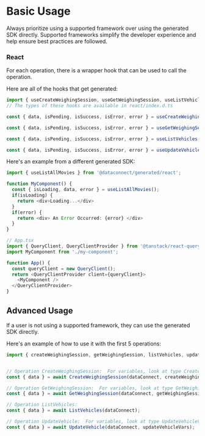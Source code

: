 # Basic Usage

Always prioritize using a supported framework over using the generated SDK
directly. Supported frameworks simplify the developer experience and help ensure
best practices are followed.




### React
For each operation, there is a wrapper hook that can be used to call the operation.

Here are all of the hooks that get generated:
```ts
import { useCreateWeighingSession, useGetWeighingSession, useListVehicles, useUpdateVehicle } from '@dataconnect/generated/react';
// The types of these hooks are available in react/index.d.ts

const { data, isPending, isSuccess, isError, error } = useCreateWeighingSession(createWeighingSessionVars);

const { data, isPending, isSuccess, isError, error } = useGetWeighingSession(getWeighingSessionVars);

const { data, isPending, isSuccess, isError, error } = useListVehicles();

const { data, isPending, isSuccess, isError, error } = useUpdateVehicle(updateVehicleVars);

```

Here's an example from a different generated SDK:

```ts
import { useListAllMovies } from '@dataconnect/generated/react';

function MyComponent() {
  const { isLoading, data, error } = useListAllMovies();
  if(isLoading) {
    return <div>Loading...</div>
  }
  if(error) {
    return <div> An Error Occurred: {error} </div>
  }
}

// App.tsx
import { QueryClient, QueryClientProvider } from '@tanstack/react-query';
import MyComponent from './my-component';

function App() {
  const queryClient = new QueryClient();
  return <QueryClientProvider client={queryClient}>
    <MyComponent />
  </QueryClientProvider>
}
```



## Advanced Usage
If a user is not using a supported framework, they can use the generated SDK directly.

Here's an example of how to use it with the first 5 operations:

```js
import { createWeighingSession, getWeighingSession, listVehicles, updateVehicle } from '@dataconnect/generated';


// Operation CreateWeighingSession:  For variables, look at type CreateWeighingSessionVars in ../index.d.ts
const { data } = await CreateWeighingSession(dataConnect, createWeighingSessionVars);

// Operation GetWeighingSession:  For variables, look at type GetWeighingSessionVars in ../index.d.ts
const { data } = await GetWeighingSession(dataConnect, getWeighingSessionVars);

// Operation ListVehicles: 
const { data } = await ListVehicles(dataConnect);

// Operation UpdateVehicle:  For variables, look at type UpdateVehicleVars in ../index.d.ts
const { data } = await UpdateVehicle(dataConnect, updateVehicleVars);


```